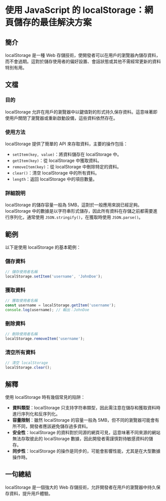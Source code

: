<!--
Meta Description: # 使用 JavaScript 的 localStorage：網頁儲存的最佳解決方案 ## 簡介 localStorage 是一種 Web 存儲技術，使開發者可以在用戶的瀏覽器內儲存資料，而不會過期。這對於儲存使用者的偏好設置、會話狀態或其他不需經常更新的資料特別有用。 ## 文檔 ### 目的 l...
Meta Keywords: localstorage, javascript, username, key, web
-->

# 使用 JavaScript 的 localStorage：網頁儲存的最佳解決方案

## 簡介
localStorage 是一種 Web 存儲技術，使開發者可以在用戶的瀏覽器內儲存資料，而不會過期。這對於儲存使用者的偏好設置、會話狀態或其他不需經常更新的資料特別有用。

## 文檔
### 目的
localStorage 允許在用戶的瀏覽器中以鍵值對的形式持久保存資料。這意味著即使用戶關閉了瀏覽器或重新啟動設備，這些資料依然存在。

### 使用方法
localStorage 提供了簡單的 API 來存取資料，主要的操作包括：
- `setItem(key, value)`：將資料儲存在 localStorage 中。
- `getItem(key)`：從 localStorage 中獲取資料。
- `removeItem(key)`：從 localStorage 中刪除特定的資料。
- `clear()`：清空 localStorage 中的所有資料。
- `length`：返回 localStorage 中的項目數量。

### 詳細說明
localStorage 的儲存容量一般為 5MB，這對於一般應用來說已經足夠。localStorage 中的數據是以字符串形式儲存，因此所有資料在存儲之前都需要進行序列化，通常使用 `JSON.stringify()`，在獲取時使用 `JSON.parse()`。

## 範例
以下是使用 localStorage 的基本範例：

### 儲存資料
```javascript
// 儲存使用者名稱
localStorage.setItem('username', 'JohnDoe');
```

### 獲取資料
```javascript
// 獲取使用者名稱
const username = localStorage.getItem('username');
console.log(username); // 輸出：JohnDoe
```

### 刪除資料
```javascript
// 刪除使用者名稱
localStorage.removeItem('username');
```

### 清空所有資料
```javascript
// 清空 localStorage
localStorage.clear();
```

## 解釋
使用 localStorage 時有幾個常見的陷阱：
- **資料類型**：localStorage 只支持字符串類型，因此需注意在儲存和獲取資料時進行序列化和反序列化。
- **容量限制**：雖然 localStorage 的容量一般為 5MB，但不同的瀏覽器可能會有所不同，開發者應該避免儲存過多資料。
- **安全性**：localStorage 的資料對於同源的網頁可見，這意味著不同來源的網站無法存取彼此的 localStorage 數據，因此開發者需謹慎對待敏感資料的儲存。
- **同步性**：localStorage 的操作是同步的，可能會影響性能，尤其是在大型數據操作時。

## 一句總結
localStorage 是一個強大的 Web 存儲技術，允許開發者在用戶的瀏覽器中持久保存資料，提升用戶體驗。